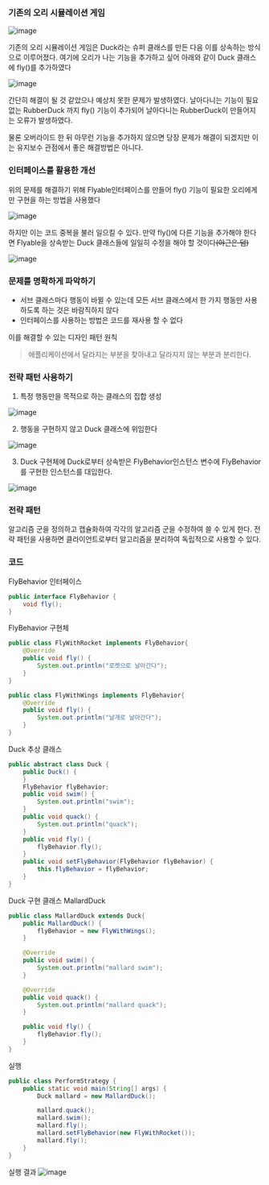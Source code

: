 ### 기존의 오리 시뮬레이션 게임

![image](https://github.com/Learning-Is-Vital-In-Development/23-13-DesignPattern/assets/96187152/803536c6-64d9-48e5-bb75-9ebf47a8dca0)

기존의 오리 시뮬레이션 게임은 Duck라는 슈퍼 클래스를 만든 다음 이를 상속하는 방식으로 이루어졌다. 여기에 오리가 나는 기능을 추가하고 싶어 아래와 같이 Duck 클래스에 fly()를 추가하였다

![image](https://github.com/Learning-Is-Vital-In-Development/23-13-DesignPattern/assets/96187152/91bab8db-14f2-4a92-80f2-2546015af877)

간단히 해결이 될 것 같았으나 예상치 못한 문제가 발생하였다. 날아다니는 기능이 필요없는 RubberDuck 까지 fly() 기능이 추가되어 날아다니는 RubberDuck이 만들어지는 오류가 발생하였다.

물론 오버라이드 한 뒤 아무런 기능을 추가하지 않으면 당장 문제가 해결이 되겠지만 이는 유지보수 관점에서 좋은 해결방법은 아니다. 

### 인터페이스를 활용한 개선

위의 문제를 해결하기 위해 Flyable인터페이스를 만들어 fly() 기능이 필요한 오리에게만 구현을 하는 방법을 사용했다

![image](https://github.com/Learning-Is-Vital-In-Development/23-13-DesignPattern/assets/96187152/515448d1-5f8f-49de-800d-c5278318bb36)

하지만 이는 코드 중복을 불러 일으킬 수 있다. 만약 fly()에 다른 기능을 추가해야 한다면 Flyable을 상속받는 Duck 클래스들에 일일히 수정을 해야 할 것이다~~(야근은 덤)~~

![image](https://github.com/Learning-Is-Vital-In-Development/23-13-DesignPattern/assets/96187152/c8dc8775-b335-428c-9a91-96bf1f077008)

### 문제를 명확하게 파악하기

- 서브 클래스마다 행동이 바뀔 수 있는데 모든 서브 클래스에서 한 가지 행동만 사용하도록 하는 것은 바람직하지 않다
- 인터페이스를 사용하는 방법은 코드를 재사용 할 수 없다

이를 해결할 수 있는 디자인 패턴 원칙

> 애플리케이션에서 달라지는 부분을 찾아내고 달라지지 않는 부분과 분리한다.

### 전략 패턴 사용하기

1. 특정 행동만을 목적으로 하는 클래스의 집합 생성

![image](https://github.com/Learning-Is-Vital-In-Development/23-13-DesignPattern/assets/96187152/592241e7-7385-4029-b290-7d13a963ca17)

2. 행동을 구현하지 않고 Duck 클래스에 위임한다

![image](https://github.com/Learning-Is-Vital-In-Development/23-13-DesignPattern/assets/96187152/cb183d33-80a6-46e4-8852-09fd74e09a5a)

3. Duck 구현체에 Duck로부터 상속받은 FlyBehavior인스턴스 변수에 FlyBehavior를 구현한 인스턴스를 대입한다.

![image](https://github.com/Learning-Is-Vital-In-Development/23-13-DesignPattern/assets/96187152/20d904ed-8da4-4392-b215-ddbc69b4c5fa)

### 전략 패턴

알고리즘 군을 정의하고 캡슐화하여 각각의 알고리즘 군을 수정하여 쓸 수 있게 한다. 전략 패턴을 사용하면 클라이언트로부터 알고리즘을 분리하여 독립적으로 사용할 수 있다.

### 코드

FlyBehavior 인터페이스
```java
public interface FlyBehavior {
    void fly();
}
```

FlyBehavior 구현체
```java
public class FlyWithRocket implements FlyBehavior{
    @Override
    public void fly() {
        System.out.println("로켓으로 날아간다");
    }
}

public class FlyWithWings implements FlyBehavior{
    @Override
    public void fly() {
        System.out.println("날개로 날아간다");
    }
}
```

Duck 추상 클래스
```java
public abstract class Duck {
    public Duck() {
    }
    FlyBehavior flyBehavior;
    public void swim() {
        System.out.println("swim");
    }
    public void quack() {
        System.out.println("quack");
    }
    public void fly() {
        flyBehavior.fly();
    }
    public void setFlyBehavior(FlyBehavior flyBehavior) {
        this.flyBehavior = flyBehavior;
    }
}
```

Duck 구현 클래스 MallardDuck
```java
public class MallardDuck extends Duck{
    public MallardDuck() {
        flyBehavior = new FlyWithWings();
    }

    @Override
    public void swim() {
        System.out.println("mallard swim");
    }

    @Override
    public void quack() {
        System.out.println("mallard quack");
    }

    public void fly() {
        flyBehavior.fly();
    }
}
```

실행
```java
public class PerformStrategy {
    public static void main(String[] args) {
        Duck mallard = new MallardDuck();

        mallard.quack();
        mallard.swim();
        mallard.fly();
        mallard.setFlyBehavior(new FlyWithRocket());
        mallard.fly();
    }
}
```

실행 결과
![image](https://github.com/Learning-Is-Vital-In-Development/23-13-DesignPattern/assets/96187152/df0af313-ef8a-4696-b0f5-7cf5e3bd7a11)